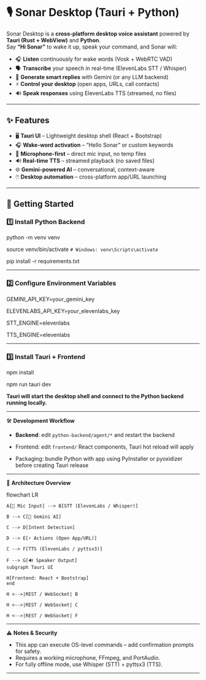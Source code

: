 # 🎙️ Sonar Desktop (Tauri + Python)

Sonar Desktop is a **cross-platform desktop voice assistant** powered by **Tauri (Rust + WebView)** and **Python**.  
Say **“Hi Sonar”** to wake it up, speak your command, and Sonar will:

- 🎧 **Listen** continuously for wake words (Vosk + WebRTC VAD)
- 🗣️ **Transcribe** your speech in real-time (ElevenLabs STT / Whisper)
- 🧠 **Generate smart replies** with Gemini (or any LLM backend)
- ⚡ **Control your desktop** (open apps, URLs, call contacts)
- 🔊 **Speak responses** using ElevenLabs TTS (streamed, no files)

---

## ✨ Features

- 🖥️ **Tauri UI** – Lightweight desktop shell (React + Bootstrap)  
- 🎧 **Wake-word activation** – “Hello Sonar” or custom keywords  
- 🎤 **Microphone-first** – direct mic input, no temp files  
- 🔊 **Real-time TTS** – streamed playback (no saved files)  
- 🌐 **Gemini-powered AI** – conversational, context-aware  
- 🖱️ **Desktop automation** – cross-platform app/URL launching  

---

## 🚀 Getting Started

### 1️⃣ Install Python Backend

python -m venv venv

source venv/bin/activate   `# Windows: venv\Scripts\activate`

pip install -r requirements.txt

---

### 2️⃣ Configure Environment Variables

GEMINI_API_KEY=your_gemini_key

ELEVENLABS_API_KEY=your_elevenlabs_key

STT_ENGINE=elevenlabs

TTS_ENGINE=elevenlabs

---

### 3️⃣ Install Tauri + Frontend

npm install

npm run tauri dev

**Tauri will start the desktop shell and connect to the Python backend running locally.**

---

🛠️ **Development Workflow**

- **Backend**: edit `python-backend/agent/*` and restart the backend
  
- Frontend: edit `frontend/` React components, Tauri hot reload will apply
  
- Packaging: bundle Python with app using PyInstaller or pyoxidizer before creating Tauri release

---

📐 **Architecture Overview**

flowchart LR

    A[🎤 Mic Input] --> B[STT (ElevenLabs / Whisper)]
    
    B --> C[🧠 Gemini AI]
    
    C --> D[Intent Detection]
    
    D --> E[⚡ Actions (Open App/URL)]
    
    C --> F[TTS (ElevenLabs / pyttsx3)]
    
    F --> G[🔊 Speaker Output]
    subgraph Tauri UI
    
    H[Frontend: React + Bootstrap]
    end
    
    H <-->|REST / WebSocket| B
    
    H <-->|REST / WebSocket| C
    
    H <-->|REST / WebSocket| F

---

⚠️ **Notes & Security**

- This app can execute OS-level commands – add confirmation prompts for safety.
- Requires a working microphone, FFmpeg, and PortAudio.
- For fully offline mode, use Whisper (STT) + pyttsx3 (TTS).

---
